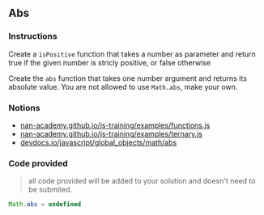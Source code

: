 ## Abs

### Instructions

Create a `isPositive` function that takes a number as
parameter and return true if the given number is
stricly positive, or false otherwise

Create the `abs` function that takes one number argument
and returns its absolute value.
You are not allowed to use `Math.abs`, make your own.

### Notions

- [nan-academy.github.io/js-training/examples/functions.js](https://nan-academy.github.io/js-training/examples/functions.js)
- [nan-academy.github.io/js-training/examples/ternary.js](https://nan-academy.github.io/js-training/examples/ternary.js)
- [devdocs.io/javascript/global_objects/math/abs](https://devdocs.io/javascript/global_objects/math/abs)

### Code provided

> all code provided will be added to your solution and doesn't need to be submited.

```js
Math.abs = undefined
```
